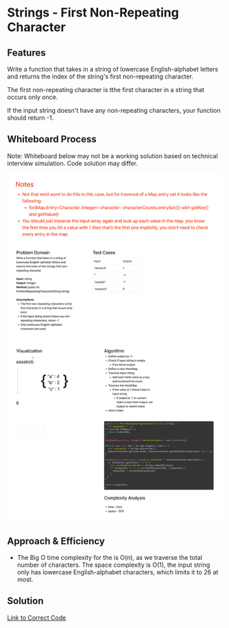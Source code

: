 # Strings - First Non-Repeating Character

## Features

Write a function that takes in a string of lowercase English-alphabet letters and returns the index of the string's first non-repeating character.

The first non-repeating character is tthe first character in a string that occurs only once.

If the input string doesn't have any non-repeating characters, your function should return -1.

## Whiteboard Process

Note: Whiteboard below may not be a working solution based on technical interview simulation. Code solution may differ.

![Whiteboard Image](../images/strings-first-non-repeating-character.png)

## Approach & Efficiency

- The Big O time complexity for the is O(n), as we traverse the total number of characters. The space complexity is O(1), the input string only has lowercase English-alphabet characters, which limits it to 26 at most.

## Solution

[Link to Correct Code](../../src/main/java/strings/FirstNonRepeatingCharacter.java)



